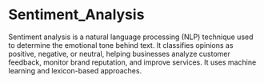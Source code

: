 # Sentiment_Analysis
Sentiment analysis is a natural language processing (NLP) technique used to determine the emotional tone behind text. It classifies opinions as positive, negative, or neutral, helping businesses analyze customer feedback, monitor brand reputation, and improve services. It uses machine learning and lexicon-based approaches.
